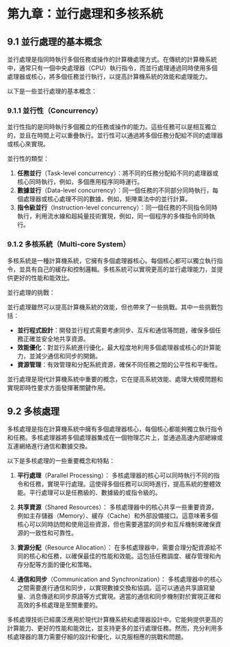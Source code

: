 # 第九章：並行處理和多核系統
## 9.1 並行處理的基本概念

並行處理是指同時執行多個任務或操作的計算機處理方式。在傳統的計算機系統中，通常只有一個中央處理器（CPU）執行指令，而並行處理通過同時使用多個處理器或核心，將多個任務並行執行，以提高計算機系統的效能和處理能力。

以下是一些並行處理的基本概念：

### 9.1.1 並行性（Concurrency）
並行性指的是同時執行多個獨立的任務或操作的能力。這些任務可以是相互獨立的，並且在時間上可以重疊執行。並行性可以通過將多個任務分配給不同的處理器或核心來實現。

並行性的類型：

1. **任務並行**（Task-level concurrency）：將不同的任務分配給不同的處理器或核心同時執行，例如，多個應用程序同時運行。
2. **數據並行**（Data-level concurrency）：同一個任務的不同部分同時執行，每個處理器或核心處理不同的數據，例如，矩陣乘法中的並行計算。
3. **指令級並行**（Instruction-level concurrency）：同一個任務的不同指令同時執行，利用流水線和超純量技術實現，例如，同一個程序的多條指令同時執行。

### 9.1.2 多核系統（Multi-core System）
多核系統是一種計算機系統，它擁有多個處理器核心。每個核心都可以獨立執行指令，並具有自己的緩存和控制邏輯。多核系統可以實現更高的並行處理能力，並提供更好的性能和能效比。

並行處理的挑戰：

並行處理雖然可以提高計算機系統的效能，但也帶來了一些挑戰。其中一些挑戰包括：

- **並行程式設計**：開發並行程式需要考慮同步、互斥和通信等問題，確保多個任務正確並安全地共享資源。
- **效能優化**：對並行系統進行優化，最大程度地利用多個處理器或核心的計算能力，並減少通信和同步的開銷。
- **資源管理**：有效管理和分配系統資源，確保不同任務之間的公平性和平衡性。

並行處理是現代計算機系統中重要的概念，它在提高系統效能、處理大規模問題和實現即時性要求方面發揮著關鍵作用。

## 9.2 多核處理

多核處理是指在計算機系統中擁有多個處理器核心，每個核心都能夠獨立執行指令和任務。多核處理器將多個處理器集成在一個物理芯片上，並通過高速內部總線或互連網絡進行通信和數據交換。

以下是多核處理的一些重要概念和特點：

1. **平行處理**（Parallel Processing）：
多核處理器的核心可以同時執行不同的指令和任務，實現平行處理。這使得多個任務可以同時進行，提高系統的整體效能。平行處理可以是任務級的、數據級的或指令級的。

2. **共享資源**（Shared Resources）：
多核處理器中的核心共享一些重要資源，例如主存儲器（Memory）、緩存（Cache）和外部設備接口。這意味著多個核心可以同時訪問和使用這些資源，但也需要適當的同步和互斥機制來確保資源的一致性和可靠性。

3. **資源分配**（Resource Allocation）：
在多核處理器中，需要合理分配資源給不同的核心和任務，以確保最佳的性能和效能。這包括任務調度、緩存管理和內存分配等方面的優化和策略。

4. **通信和同步**（Communication and Synchronization）：
多核處理器中的核心之間需要進行通信和同步，以實現數據交換和協調。這可以通過共享讀寫變量、消息傳遞和同步原語等方式實現。適當的通信和同步機制對於實現正確和高效的多核處理是至關重要的。

多核處理技術已經廣泛應用於現代計算機系統和處理器設計中。它能夠提供更高的計算能力、更好的性能和能效比，並支持更多的並行處理任務。然而，充分利用多核處理器的潛力需要仔細的設計和優化，以克服相應的挑戰和問題。
